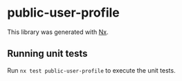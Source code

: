 # public-user-profile

This library was generated with [Nx](https://nx.dev).

## Running unit tests

Run `nx test public-user-profile` to execute the unit tests.

